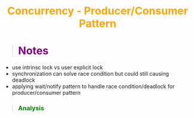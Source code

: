 # <center><b><span style="color:orange">Concurrency - Producer/Consumer Pattern</span></b></center>

> # <b><span style="color:purple">Notes</span></b>
* use intrinsc lock vs user explicit lock
* synchronization can solve race condition but could still causing deadlock 
* applying wait/notify pattern to handle race condition/deadlock for producer/consumer pattern
> ### <b><span style="color:green">Analysis</span></b>
